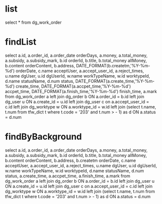 list
===
select * from dg_work_order

findList
===
select 
    a.id,
    a.order_id,
    a.order_date orderDays,
	a.money,
	a.total_money,
    a.subsidy,
	a.subsidy_mark,
	b.id orderId,
	b.title,
	b.total_money allMoney,
	b.content orderContent,
	b.address,
	DATE_FORMAT(b.createtm,'%Y-%m-%d') orderDate,
	c.name acceptUser,
	a.accept_user_id,
	a.reject_times,
    u.name dgUser,
    u.id dgUserId,
    w.name workTypeName,
    w.id worktypeId,
    d.name statusName,
    d.num status,
    DATE_FORMAT(a.create_time,'%Y-%m-%d') create_time,
    DATE_FORMAT(a.accpet_time,'%Y-%m-%d') accpet_time,
    DATE_FORMAT(a.finish_time,'%Y-%m-%d') finish_time,
    a.mark
from
    dg_work_order a
        left join
    dg_order b ON a.order_id = b.id
        left join
    dg_user u ON a.create_id = u.id
        left join
	dg_user c on a.accept_user_id = c.id 
	left join
    dg_worktype w ON a.worktype_id = w.id
        left join
    (select 
        t.name, t.num
    from
        tfw_dict t
    where
        t.code = '203' and t.num > - 1) as d ON a.status = d.num
        
findByBackground
===
select 
    a.id,
    a.order_id,
    a.order_date orderDays,
	a.money,
	a.total_money,
    a.subsidy,
	a.subsidy_mark,
	b.id orderId,
	b.title,
	b.total_money allMoney,
	b.content orderContent,
	b.address,
	b.createtm orderDate,
	c.name acceptUser,
	a.accept_user_id,
	a.reject_times,
    u.name dgUser,
    u.id dgUserId,
    w.name workTypeName,
    w.id worktypeId,
    d.name statusName,
    d.num status,
    a.create_time,
    a.accpet_time,
    a.finish_time,
    a.mark
from
    dg_work_order a
        left join
    dg_order b ON a.order_id = b.id
        left join
    dg_user u ON a.create_id = u.id
        left join
	dg_user c on a.accept_user_id = c.id 
	left join
    dg_worktype w ON a.worktype_id = w.id
        left join
    (select 
        t.name, t.num
    from
        tfw_dict t
    where
        t.code = '203' and t.num > - 1) as d ON a.status = d.num